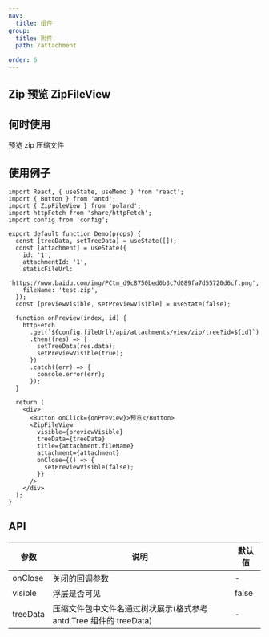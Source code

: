 ```yaml
---
nav:
  title: 组件
group:
  title: 附件
  path: /attachment

order: 6
---
```


## Zip 预览 ZipFileView

## 何时使用

预览 zip 压缩文件

## 使用例子

```tsx
import React, { useState, useMemo } from 'react';
import { Button } from 'antd';
import { ZipFileView } from 'polard';
import httpFetch from 'share/httpFetch';
import config from 'config';

export default function Demo(props) {
  const [treeData, setTreeData] = useState([]);
  const [attachment] = useState({
    id: '1',
    attachmentId: '1',
    staticFileUrl:
      'https://www.baidu.com/img/PCtm_d9c8750bed0b3c7d089fa7d55720d6cf.png',
    fileName: 'test.zip',
  });
  const [previewVisible, setPreviewVisible] = useState(false);

  function onPreview(index, id) {
    httpFetch
      .get(`${config.fileUrl}/api/attachments/view/zip/tree?id=${id}`)
      .then((res) => {
        setTreeData(res.data);
        setPreviewVisible(true);
      })
      .catch((err) => {
        console.error(err);
      });
  }

  return (
    <div>
      <Button onClick={onPreview}>预览</Button>
      <ZipFileView
        visible={previewVisible}
        treeData={treeData}
        title={attachment.fileName}
        attachment={attachment}
        onClose={() => {
          setPreviewVisible(false);
        }}
      />
    </div>
  );
}
```

## API

| 参数     | 说明                                                               | 默认值 |
| -------- | ------------------------------------------------------------------ | ------ |
| onClose  | 关闭的回调参数                                                     | -      |
| visible  | 浮层是否可见                                                       | false  |
| treeData | 压缩文件包中文件名通过树状展示(格式参考 antd.Tree 组件的 treeData) | -      |
